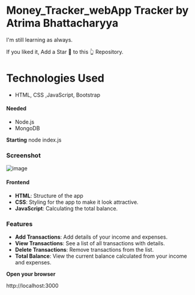# Money_Tracker_webApp Tracker by Atrima Bhattacharyya

I'm still learning as always. 

If you liked it, Add a Star 🌟 to this 👆 Repository.

<h1> Technologies Used</h1>

- HTML, CSS ,JavaScript, Bootstrap

#### Needed

- Node.js 
- MongoDB 

**Starting**
   node index.js
### Screenshot

![image](https://github.com/atrimabhatta/Money_Tracker_App_with_NodeJS_and_MongoDB-main/assets/159685040/ac6fd537-e0ea-4789-b2a0-654fac5da6b3)


#### Frontend 

- **HTML**: Structure of the app 
- **CSS**: Styling for the app to make it look attractive.
- **JavaScript**: Calculating the total balance.


### Features

- **Add Transactions**: Add details of your income and expenses.
- **View Transactions**: See a list of all transactions with details.
- **Delete Transactions**: Remove transactions from the list.
- **Total Balance**: View the current balance calculated from your income and expenses.


**Open your browser**
   
   http://localhost:3000
   
